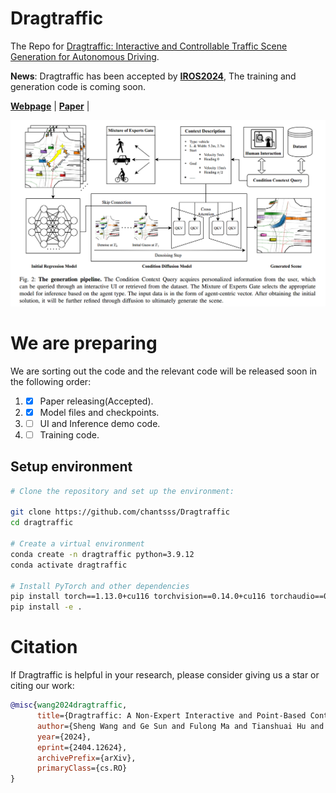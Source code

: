 # Dragtraffic
The Repo for [Dragtraffic: Interactive and Controllable Traffic Scene Generation for Autonomous Driving](https://chantsss.github.io/Dragtraffic/).

**News**: Dragtraffic has been accepted by [**IROS2024**](https://iros2024-abudhabi.org), The training and generation code is coming soon.

[**Webpage**](https://chantsss.github.io/Dragtraffic/) | 
[**Paper**](https://arxiv.org/abs/2404.12624) |

![](assets/overview.jpg)

# We are preparing
We are sorting out the code and the relevant code will be released soon in the following order:
1. - [x] Paper releasing(Accepted).
2. - [x] Model files and checkpoints. 
3. - [ ] UI and Inference demo code.
4. - [ ] Training code.

## Setup environment

```bash
# Clone the repository and set up the environment:

git clone https://github.com/chantsss/Dragtraffic
cd dragtraffic

# Create a virtual environment
conda create -n dragtraffic python=3.9.12
conda activate dragtraffic

# Install PyTorch and other dependencies
pip install torch==1.13.0+cu116 torchvision==0.14.0+cu116 torchaudio==0.13.0 --extra-index-url https://download.pytorch.org/whl/cu116 
pip install -e .
```



# Citation
If Dragtraffic is helpful in your research, please consider giving us a star or citing our work:

```bibtex
@misc{wang2024dragtraffic,
      title={Dragtraffic: A Non-Expert Interactive and Point-Based Controllable Traffic Scene Generation Framework}, 
      author={Sheng Wang and Ge Sun and Fulong Ma and Tianshuai Hu and Yongkang Song and Lei Zhu and Ming Liu},
      year={2024},
      eprint={2404.12624},
      archivePrefix={arXiv},
      primaryClass={cs.RO}
}
```
